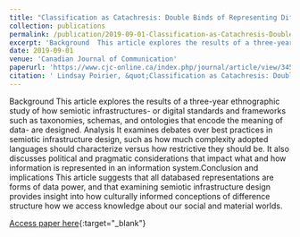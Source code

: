 ```yaml
---
title: "Classification as Catachresis: Double Binds of Representing Difference with Semiotic Infrastructure"
collection: publications
permalink: /publication/2019-09-01-Classification-as-Catachresis-Double-Binds-of-Representing-Difference-with-Semiotic-Infrastructure
excerpt: 'Background  This article explores the results of a three-year ethnographic study of how semiotic infrastructures- or digital standards and frameworks such as taxonomies, schemas, and ontologies that encode the meaning of data- are designed. Analysis  It examines debates over best practices in semiot'...
date: 2019-09-01
venue: 'Canadian Journal of Communication'
paperurl: 'https://www.cjc-online.ca/index.php/journal/article/view/3455'
citation: ' Lindsay Poirier, &quot;Classification as Catachresis: Double Binds of Representing Difference with Semiotic Infrastructure.&quot; Canadian Journal of Communication, 2019.'
---
```

Background  This article explores the results of a three-year ethnographic study of how semiotic infrastructures- or digital standards and frameworks such as taxonomies, schemas, and ontologies that encode the meaning of data- are designed. Analysis  It examines debates over best practices in semiotic infrastructure design, such as how much complexity adopted languages should characterize versus how restrictive they should be. It also discusses political and pragmatic considerations that impact what and how information is represented in an information system.Conclusion and implications This article suggests that all databased representations are forms of data power, and that examining semiotic infrastructure design provides insight into how culturally informed conceptions of difference structure how we access knowledge about our social and material worlds.

[Access paper here](https://www.cjc-online.ca/index.php/journal/article/view/3455){:target="_blank"}
